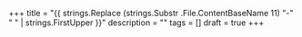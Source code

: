 +++
title = "{{ strings.Replace (strings.Substr .File.ContentBaseName 11) "-" " " | strings.FirstUpper }}"
description = ""
tags = []
draft = true
+++
